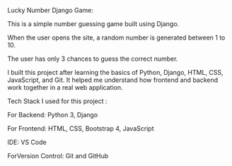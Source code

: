Lucky Number Django Game:

This is a simple number guessing game built using Django.

When the user opens the site, a random number is generated between 1 to 10.

The user has only 3 chances to guess the correct number.

I built this project after learning the basics of Python, Django, HTML, CSS, JavaScript, and Git.
It helped me understand how frontend and backend work together in a real web application.

Tech Stack I used for this project :

For Backend: Python 3, Django

For Frontend: HTML, CSS, Bootstrap 4, JavaScript

IDE: VS Code  

ForVersion Control: Git and GitHub
